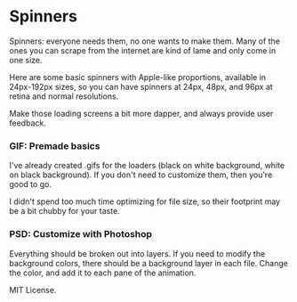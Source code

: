 # Spinners

Spinners: everyone needs them, no one wants to make them. Many of the ones you can scrape from the internet are kind of lame and only come in one size.

Here are some basic spinners with Apple-like proportions, available in 24px-192px sizes, so you can have spinners at 24px, 48px, and 96px at retina and normal resolutions.

Make those loading screens a bit more dapper, and always provide user feedback.

### GIF: Premade basics

I've already created .gifs for the loaders (black on white background, white on black background). If you don't need to customize them, then you're good to go.

I didn't spend too much time optimizing for file size, so their footprint may be a bit chubby for your taste.

### PSD: Customize with Photoshop

Everything should be broken out into layers. If you need to modify the background colors, there should be a background layer in each file. Change the color, and add it to each pane of the animation.

MIT License.
